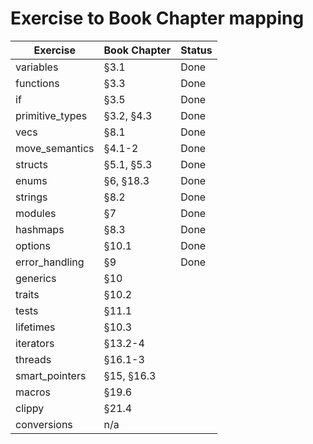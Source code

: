 # Exercise to Book Chapter mapping

| Exercise               | Book Chapter        | Status |
| ---------------------- | ------------------- | - |
| variables              | §3.1                | Done |
| functions              | §3.3                | Done |
| if                     | §3.5                | Done |
| primitive_types        | §3.2, §4.3          | Done |
| vecs                   | §8.1                | Done |
| move_semantics         | §4.1-2              | Done |
| structs                | §5.1, §5.3          | Done |
| enums                  | §6, §18.3           | Done |
| strings                | §8.2                | Done |
| modules                | §7                  | Done |
| hashmaps               | §8.3                | Done |
| options                | §10.1               | Done |
| error_handling         | §9                  | Done |
| generics               | §10                 |
| traits                 | §10.2               |
| tests                  | §11.1               |
| lifetimes              | §10.3               |
| iterators              | §13.2-4             |
| threads                | §16.1-3             |
| smart_pointers         | §15, §16.3          |
| macros                 | §19.6               |
| clippy                 | §21.4               |
| conversions            | n/a                 |
